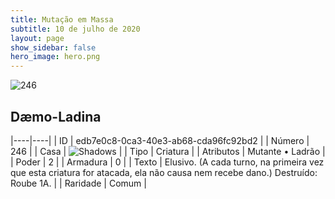 ```yaml
---
title: Mutação em Massa
subtitle: 10 de julho de 2020
layout: page
show_sidebar: false
hero_image: hero.png
---
```


![246](https://cdn.keyforgegame.com/media/card_front/pt/479_246_3JR9P8Q97RWQ_pt.png)

## Dæmo-Ladina

|----|----|
| ID | edb7e0c8-0ca3-40e3-ab68-cda96fc92bd2 |
| Número | 246 |
| Casa | ![Shadows](https://archonarcana.com/images/thumb/e/ee/Shadows.png/22px-Shadows.png "Sombras") |
| Tipo | Criatura |
| Atributos | Mutante • Ladrão |
| Poder | 2 |
| Armadura | 0 |
| Texto | Elusivo. (A cada turno, na primeira vez que esta criatura for atacada, ela não causa nem recebe dano.) Destruído: Roube 1A. |
| Raridade | Comum |
